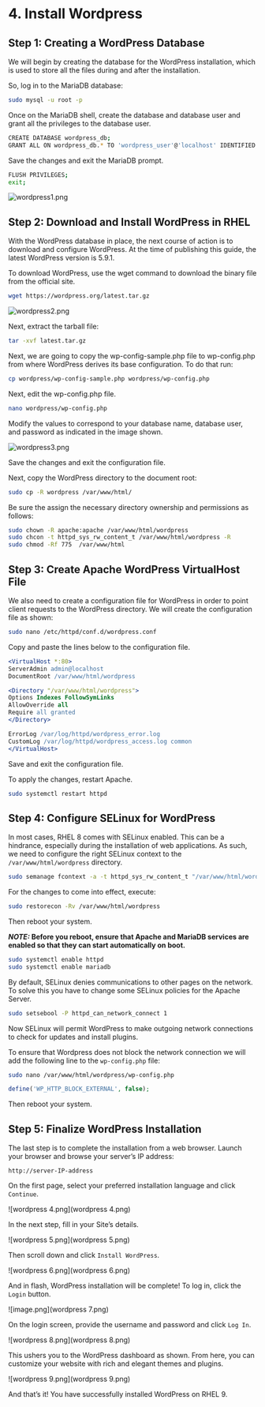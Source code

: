 # 4. Install Wordpress

## Step 1: Creating a WordPress Database

We will begin by creating the database for the WordPress installation, which is used to store all the files during and after the installation.

So, log in to the MariaDB database:

```bash
sudo mysql -u root -p
```

Once on the MariaDB shell, create the database and database user and grant all the privileges to the database user.

```bash
CREATE DATABASE wordpress_db;
GRANT ALL ON wordpress_db.* TO 'wordpress_user'@'localhost' IDENTIFIED BY 'StrongPassword';
```

Save the changes and exit the MariaDB prompt.

```bash
FLUSH PRIVILEGES;
exit;
```

![wordpress1.png](wordpress1.png)

## Step 2: Download and Install WordPress in RHEL

With the WordPress database in place, the next course of action is to download and configure WordPress. At the time of publishing this guide, the latest WordPress version is 5.9.1.

To download WordPress, use the wget command to download the binary file from the official site.

```bash
wget https://wordpress.org/latest.tar.gz
```

![wordpress2.png](wordpress2.png)

Next, extract the tarball file:

```bash
tar -xvf latest.tar.gz
```

Next, we are going to copy the wp-config-sample.php file to wp-config.php from where WordPress derives its base configuration. To do that run:

```bash
cp wordpress/wp-config-sample.php wordpress/wp-config.php
```

Next, edit the wp-config.php file.

```bash
nano wordpress/wp-config.php
```

Modify the values to correspond to your database name, database user, and password as indicated in the image shown.

![wordpress3.png](wordpress3.png)

Save the changes and exit the configuration file.

Next, copy the WordPress directory to the document root:

```bash
sudo cp -R wordpress /var/www/html/
```

Be sure the assign the necessary directory ownership and permissions as follows:

```bash
sudo chown -R apache:apache /var/www/html/wordpress
sudo chcon -t httpd_sys_rw_content_t /var/www/html/wordpress -R
sudo chmod -Rf 775  /var/www/html
```

## Step 3: Create Apache WordPress VirtualHost File
We also need to create a configuration file for WordPress in order to point client requests to the WordPress directory. We will create the configuration file as shown:

```bash
sudo nano /etc/httpd/conf.d/wordpress.conf
```

Copy and paste the lines below to the configuration file.

```apache
<VirtualHost *:80>
ServerAdmin admin@localhost
DocumentRoot /var/www/html/wordpress

<Directory "/var/www/html/wordpress">
Options Indexes FollowSymLinks
AllowOverride all
Require all granted
</Directory>

ErrorLog /var/log/httpd/wordpress_error.log
CustomLog /var/log/httpd/wordpress_access.log common
</VirtualHost>
```

Save and exit the configuration file.

To apply the changes, restart Apache.

```bash
sudo systemctl restart httpd
```

## Step 4: Configure SELinux for WordPress
In most cases, RHEL 8 comes with SELinux enabled. This can be a hindrance, especially during the installation of web applications. As such, we need to configure the right SELinux context to the `/var/www/html/wordpress` directory.

```bash
sudo semanage fcontext -a -t httpd_sys_rw_content_t "/var/www/html/wordpress(/.*)?"
```

For the changes to come into effect, execute:

```bash
sudo restorecon -Rv /var/www/html/wordpress
```

Then reboot your system.

**_NOTE:_ Before you reboot, ensure that Apache and MariaDB services are enabled so that they can start automatically on boot.**

```bash
sudo systemctl enable httpd
sudo systemctl enable mariadb
```

By default, SELinux denies communications to other pages on the network. To solve this you have to change some SELinux policies for the Apache Server.

```bash
sudo setsebool -P httpd_can_network_connect 1
```

Now SELinux will permit WordPress to make outgoing network connections to check for updates and install plugins.

To ensure that Wordpress does not block the network connection we will add the following line to the `wp-config.php` file:

```bash
sudo nano /var/www/html/wordpress/wp-config.php
```

```php
define('WP_HTTP_BLOCK_EXTERNAL', false);
```

Then reboot your system.

## Step 5: Finalize WordPress Installation
The last step is to complete the installation from a web browser. Launch your browser and browse your server’s IP address:

```http
http://server-IP-address
```

On the first page, select your preferred installation language and click `Continue`.

![wordpress 4.png](wordpress 4.png)

In the next step, fill in your Site’s details.

![wordpress 5.png](wordpress 5.png)

Then scroll down and click `Install WordPress`.

![wordpress 6.png](wordpress 6.png)

And in flash, WordPress installation will be complete! To log in, click the `Login` button.

![image.png](wordpress 7.png)

On the login screen, provide the username and password and click `Log In`.

![wordpress 8.png](wordpress 8.png)

This ushers you to the WordPress dashboard as shown. From here, you can customize your website with rich and elegant themes and plugins.

![wordpress 9.png](wordpress 9.png)

And that’s it! You have successfully installed WordPress on RHEL 9.